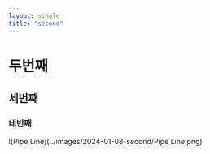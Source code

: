 ```yaml
---
layout: single
title: "second"
---
```


# 두번째 
## 세번째
### 네번째

![Pipe Line](../images/2024-01-08-second/Pipe Line.png)
